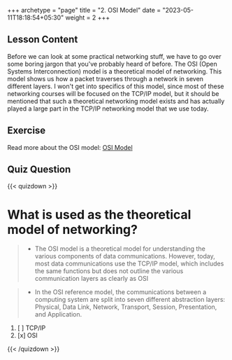 +++
archetype = "page"
title = "2. OSI Model"
date = "2023-05-11T18:18:54+05:30"
weight = 2
+++

## Lesson Content

Before we can look at some practical networking stuff, we have to go over some boring jargon that you've probably heard of before. The OSI (Open Systems Interconnection) model is a theoretical model of networking. This model shows us how a packet traverses through a network in seven different layers. I won't get into specifics of this model, since most of these networking courses will be focused on the TCP/IP model, but it should be mentioned that such a theoretical networking model exists and has actually played a large part in the TCP/IP networking model that we use today.

## Exercise

Read more about the OSI model: [OSI Model](https://en.wikipedia.org/wiki/OSI_model)

## Quiz Question

{{< quizdown >}}

# What is used as the theoretical model of networking?

> - The OSI model is a theoretical model for understanding the various components of data communications. However, today, most data communications use the TCP/IP model, which includes the same functions but does not outline the various communication layers as clearly as OSI

> - In the OSI reference model, the communications between a computing system are split into seven different abstraction layers: Physical, Data Link, Network, Transport, Session, Presentation, and Application.

1. [ ] TCP/IP
2. [x] OSI

{{< /quizdown >}}
